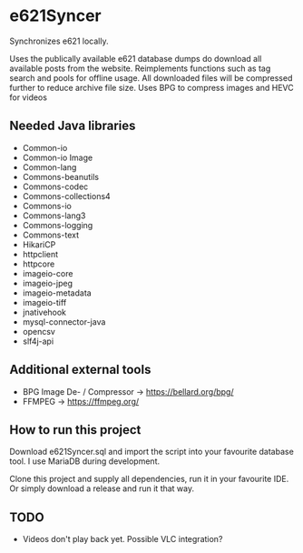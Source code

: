 # e621Syncer
Synchronizes e621 locally. 

Uses the publically available e621 database dumps do download all available posts from the website.
Reimplements functions such as tag search and pools for offline usage.
All downloaded files will be compressed further to reduce archive file size.
Uses BPG to compress images and HEVC for videos

## Needed Java libraries

- Common-io
- Common-io Image
- Common-lang
- Commons-beanutils
- Commons-codec
- Commons-collections4
- Commons-io
- Commons-lang3
- Commons-logging
- Commons-text
- HikariCP
- httpclient
- httpcore
- imageio-core
- imageio-jpeg
- imageio-metadata
- imageio-tiff
- jnativehook
- mysql-connector-java
- opencsv
- slf4j-api

## Additional external tools

- BPG Image De- / Compressor -> https://bellard.org/bpg/
- FFMPEG -> https://ffmpeg.org/

## How to run this project

Download e621Syncer.sql and import the script into your favourite database tool. I use MariaDB during development.

Clone this project and supply all dependencies, run it in your favourite IDE.
Or simply download a release and run it that way.

## TODO

- Videos don't play back yet. Possible VLC integration?